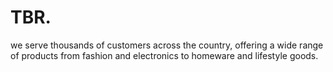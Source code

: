 # TBR.
we serve thousands of customers across the country, offering a wide range of products from fashion and electronics to homeware and lifestyle goods.
